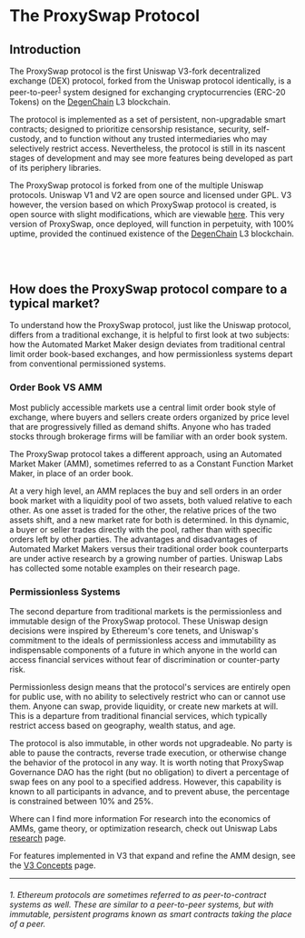 # The ProxySwap Protocol

## Introduction

The ProxySwap protocol is the first Uniswap V3-fork decentralized exchange (DEX) protocol, forked from the Uniswap protocol identically, is a peer-to-peer<sup>[1](#1-ethereum-protocols-are-sometimes-referred-to-as-peer-to-contract-systems-as-well-these-are-similar-to-a-peer-to-peer-systems-but-with-immutable-persistent-programs-known-as-smart-contracts-taking-the-place-of-a-peer)</sup> system designed for exchanging cryptocurrencies (ERC-20 Tokens) on the [DegenChain](https://bridge.degen.tips/) L3 blockchain. 

The protocol is implemented as a set of persistent, non-upgradable smart contracts; designed to prioritize censorship resistance, security, self-custody, and to function without any trusted intermediaries who may selectively restrict access. Nevertheless, the protocol is still in its nascent stages of development and may see more features being developed as part of its periphery libraries.

The ProxySwap protocol is forked from one of the multiple Uniswap protocols. Uniswap V1 and V2 are open source and licensed under GPL. V3 however, the version based on which ProxySwap protocol is created, is open source with slight modifications, which are viewable [here](https://github.com/Uniswap/uniswap-v3-core/blob/main/LICENSE). This very version of ProxySwap, once deployed, will function in perpetuity, with 100% uptime, provided the continued existence of the [DegenChain](https://bridge.degen.tips/) L3 blockchain.

<br/><br/>
## How does the ProxySwap protocol compare to a typical market?
To understand how the ProxySwap protocol, just like the Uniswap protocol, differs from a traditional exchange, it is helpful to first look at two subjects: how the Automated Market Maker design deviates from traditional central limit order book-based exchanges, and how permissionless systems depart from conventional permissioned systems.

### Order Book VS AMM
Most publicly accessible markets use a central limit order book style of exchange, where buyers and sellers create orders organized by price level that are progressively filled as demand shifts. Anyone who has traded stocks through brokerage firms will be familiar with an order book system.

The ProxySwap protocol takes a different approach, using an Automated Market Maker (AMM), sometimes referred to as a Constant Function Market Maker, in place of an order book.

At a very high level, an AMM replaces the buy and sell orders in an order book market with a liquidity pool of two assets, both valued relative to each other. As one asset is traded for the other, the relative prices of the two assets shift, and a new market rate for both is determined. In this dynamic, a buyer or seller trades directly with the pool, rather than with specific orders left by other parties. The advantages and disadvantages of Automated Market Makers versus their traditional order book counterparts are under active research by a growing number of parties. Uniswap Labs has collected some notable examples on their research page.

### Permissionless Systems
The second departure from traditional markets is the permissionless and immutable design of the ProxySwap protocol. These Uniswap design decisions were inspired by Ethereum's core tenets, and Uniswap's commitment to the ideals of permissionless access and immutability as indispensable components of a future in which anyone in the world can access financial services without fear of discrimination or counter-party risk.

Permissionless design means that the protocol's services are entirely open for public use, with no ability to selectively restrict who can or cannot use them. Anyone can swap, provide liquidity, or create new markets at will. This is a departure from traditional financial services, which typically restrict access based on geography, wealth status, and age.

The protocol is also immutable, in other words not upgradeable. No party is able to pause the contracts, reverse trade execution, or otherwise change the behavior of the protocol in any way. It is worth noting that ProxySwap Governance DAO has the right (but no obligation) to divert a percentage of swap fees on any pool to a specified address. However, this capability is known to all participants in advance, and to prevent abuse, the percentage is constrained between 10% and 25%.

Where can I find more information
For research into the economics of AMMs, game theory, or optimization research, check out Uniswap Labs [research](https://docs.uniswap.org/concepts/research) page.

For features implemented in V3 that expand and refine the AMM design, see the [V3 Concepts](https://docs.uniswap.org/concepts/protocol/concentrated-liquidity) page.

----------

###### 1. Ethereum protocols are sometimes referred to as peer-to-contract systems as well. These are similar to a peer-to-peer systems, but with immutable, persistent programs known as smart contracts taking the place of a peer.

